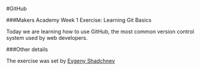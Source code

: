 #GitHub

###Makers Academy Week 1 Exercise: Learning Git Basics


Today we are learning how to use GitHub, the most common version control system used by web developers.


###Other details

The exercise was set by [Evgeny Shadchnev](https://github.com/shadchnev)




